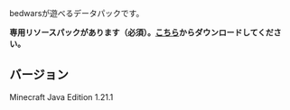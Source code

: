 bedwarsが遊べるデータパックです。

**専用リソースパックがあります（必須）。[こちら](https://github.com/spaceriku13/space-bedwars-resourcepack)からダウンロードしてください。**
## バージョン
 Minecraft Java Edition 1.21.1
